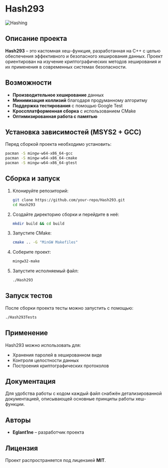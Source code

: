 # Hash293

![Hashing](https://upload.wikimedia.org/wikipedia/commons/thumb/9/98/Hash_table_5_0_1_1_1_1_0_LL.svg/800px-Hash_table_5_0_1_1_1_1_0_LL.svg.png)

## Описание проекта
**Hash293** – это кастомная хеш-функция, разработанная на C++ с целью обеспечения эффективного и безопасного хеширования данных. 
Проект ориентирован на изучение криптографических методов хеширования и их применения в современных системах безопасности.

## Возможности
- **Производительное хеширование** данных
- **Минимизация коллизий** благодаря продуманному алгоритму
- **Поддержка тестирования** с помощью Google Test
- **Кроссплатформенная сборка** с использованием CMake
- **Оптимизированная работа с памятью**

## Установка зависимостей (MSYS2 + GCC)
Перед сборкой проекта необходимо установить:

```sh
pacman -S mingw-w64-x86_64-gcc
pacman -S mingw-w64-x86_64-cmake
pacman -S mingw-w64-x86_64-gtest
```

## Сборка и запуск
1. Клонируйте репозиторий:
   ```sh
   git clone https://github.com/your-repo/Hash293.git
   cd Hash293
   ```
2. Создайте директорию сборки и перейдите в неё:
   ```sh
   mkdir build && cd build
   ```
3. Запустите CMake:
   ```sh
   cmake .. -G "MinGW Makefiles"
   ```
4. Соберите проект:
   ```sh
   mingw32-make
   ```
5. Запустите исполняемый файл:
   ```sh
   ./Hash293
   ```

## Запуск тестов
После сборки проекта тесты можно запустить с помощью:
```sh
./Hash293Tests
```

## Применение
Hash293 можно использовать для:
- Хранения паролей в хешированном виде
- Контроля целостности данных
- Построения криптографических протоколов

## Документация
Для удобства работы с кодом каждый файл снабжён детализированной документацией, описывающей основные принципы работы хеш-функции.

## Авторы
- **Eglant1ne** – разработчик проекта

## Лицензия
Проект распространяется под лицензией **MIT**.